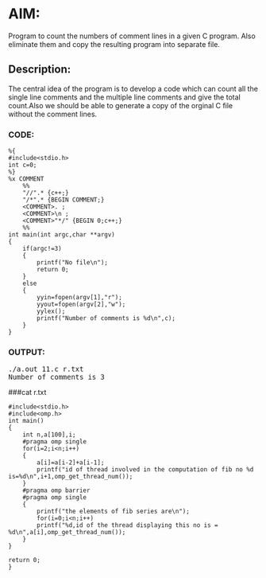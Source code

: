 # AIM:
Program to count the numbers of comment lines in a given C program. 
Also eliminate them and copy the resulting program into separate file.
## Description:
The central idea of the program is to develop a code which can count all the single line comments and the multiple line comments and give the total count.Also we should be able to generate a copy of the orginal C file without the comment lines.

### CODE:

	%{
	#include<stdio.h>
	int c=0;
	%}
	%x COMMENT
    	%%
    	"//".* {c++;}
    	"/*".* {BEGIN COMMENT;}
    	<COMMENT>. ;
    	<COMMENT>\n ;
    	<COMMENT>"*/" {BEGIN 0;c++;}
    	%%
	int main(int argc,char **argv)
	{
		if(argc!=3)
		{
			printf("No file\n");
			return 0;
		}
		else
		{
			yyin=fopen(argv[1],"r");
			yyout=fopen(argv[2],"w");
			yylex();
			printf("Number of comments is %d\n",c);
		}
	}

### OUTPUT:
<pre>
./a.out 11.c r.txt
Number of comments is 3
</pre>

###cat r.txt

	#include<stdio.h>
	#include<omp.h>
	int main()
	{
		int n,a[100],i;
		#pragma omp single
		for(i=2;i<n;i++)
		{
			a[i]=a[i-2]+a[i-1];
			printf("id of thread involved in the computation of fib no %d is=%d\n",i+1,omp_get_thread_num());
		}
		#pragma omp barrier
		#pragma omp single
		{
			printf("the elements of fib series are\n");
			for(i=0;i<n;i++)
			printf("%d,id of the thread displaying this no is =  %d\n",a[i],omp_get_thread_num());
		}
   	}

   	return 0;
	}


